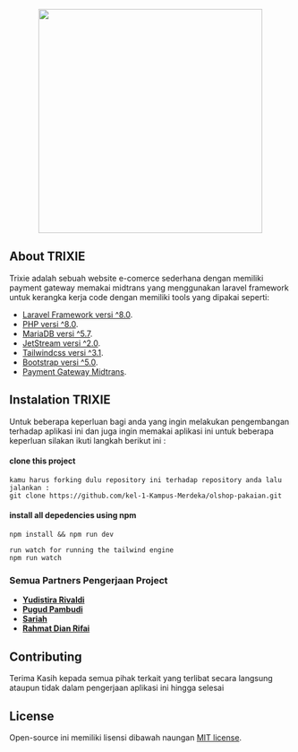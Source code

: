 <p align="center"><a href="https://trixiefashionstore.masuk.id" target="_blank"><img src="https://trixiefashionstore.masuk.id/landing/img/logo.png" width="400"></a></p>

## About TRIXIE

Trixie adalah sebuah website e-comerce sederhana dengan memiliki payment gateway memakai midtrans yang menggunakan laravel framework untuk kerangka kerja code dengan memiliki tools yang dipakai seperti:

- [Laravel Framework versi ^8.0](https://laravel.com/).
- [PHP versi ^8.0](https://www.php.net/).
- [MariaDB versi ^5.7](https://mariadb.org/).
- [JetStream versi ^2.0](https://jetstream.laravel.com/2.x/introduction.html).
- [Tailwindcss versi ^3.1](hhttps://tailwindcss.com/).
- [Bootstrap versi ^5.0](https://getbootstrap.com/).
- [Payment Gateway Midtrans](https://midtrans.com).


## Instalation TRIXIE

Untuk beberapa keperluan bagi anda yang ingin melakukan pengembangan terhadap aplikasi ini dan juga ingin memakai aplikasi ini untuk beberapa keperluan silakan ikuti langkah berikut ini :

#### clone this project
```
kamu harus forking dulu repository ini terhadap repository anda lalu jalankan :
git clone https://github.com/kel-1-Kampus-Merdeka/olshop-pakaian.git
```

#### install all depedencies using npm
```
npm install && npm run dev

run watch for running the tailwind engine 
npm run watch 
```

### Semua Partners Pengerjaan Project

- **[Yudistira Rivaldi](https://www.linkedin.com/in/yudistira-rivaldi-141819212)**
- **[Pugud Pambudi](https://www.linkedin.com/in/pugud-pambudi-b30171231/)**
- **[Sariah](https://www.linkedin.com/in/sariah-605174229)**
- **[Rahmat Dian Rifai](https://www.instagram.com/_dianrfai)**

## Contributing

Terima Kasih kepada semua pihak terkait yang terlibat secara langsung ataupun tidak dalam pengerjaan aplikasi ini hingga selesai

## License

Open-source ini memiliki lisensi dibawah naungan [MIT license](https://opensource.org/licenses/MIT).
